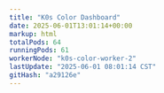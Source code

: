```yaml
---
title: "K0s Color Dashboard"
date: 2025-06-01T13:01:14+00:00
markup: html
totalPods: 64
runningPods: 61
workerNode: "k0s-color-worker-2"
lastUpdate: "2025-06-01 08:01:14 CST"
gitHash: "a29126e"
---
```


<!-- This content is dynamically updated by the DashboardUpdater Operator -->
<!-- The dashboard UI is rendered by Hugo templates and CSS/JS files -->
